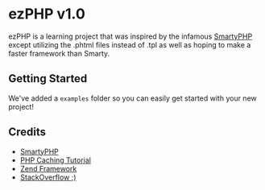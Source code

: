 # ezPHP v1.0
ezPHP is a learning project that was inspired by the infamous [SmartyPHP](https://github.com/smarty-php/smarty) except utilizing the .phtml  files instead of .tpl as well as hoping to make a faster framework than Smarty.

## Getting Started
We've added a `examples` folder so you can easily get started with your new project!

## Credits
* [SmartyPHP](https://github.com/smarty-php/smarty)
* [PHP Caching Tutorial](https://www.addedbytes.com/articles/for-beginners/output-caching-for-beginners/)
* [Zend Framework](https://framework.zend.com/apidoc/2.3/classes/Zend.Http.PhpEnvironment.RemoteAddress.html) 
* [StackOverflow ;)](https://stackoverflow.com)
